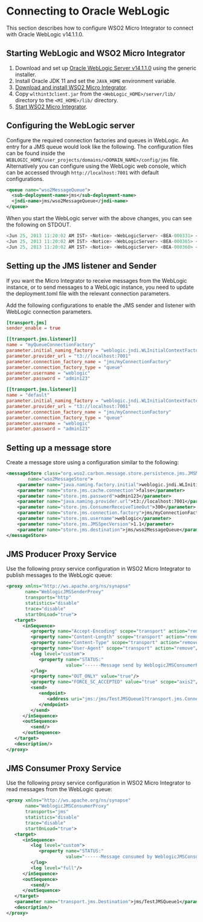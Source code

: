 # Connecting to Oracle WebLogic

This section describes how to configure WSO2 Micro Integrator to connect with Oracle WebLogic v14.1.1.0.

## Starting WebLogic and WSO2 Micro Integrator

1.  Download and set up [Oracle WebLogic Server v14.1.1.0](http://www.oracle.com/technetwork/middleware/weblogic/downloads/wls-main-097127.html) using the generic installer.
2.  Install Oracle JDK 11 and set the `JAVA_HOME` environment variable.
3.  [Download and install WSO2 Micro Integrator](https://mi.docs.wso2.com/en/4.3.0/install-and-setup/install/installing-mi/).
4.  Copy `wlthint3client.jar` from the `<WebLogic_HOME>/server/lib/` directory to the `<MI_HOME>/lib/` directory.
5.  [Start WSO2 Micro Integrator]({{base_path}}/install-and-setup/install/running-the-mi).

## Configuring the WebLogic server

Configure the required connection factories and queues in WebLogic. An entry for a JMS queue would look like the following. The configuration
files can be found inside the `WEBLOGIC_HOME/user_projects/domains/<DOMAIN_NAME>/config/jms` file. Alternatively you can configure using the WebLogic web console, which can be accessed through `http://localhost:7001` with default configurations.

```xml
<queue name="wso2MessageQueue">
  <sub-deployment-name>jms</sub-deployment-name>
  <jndi-name>jms/wso2MessageQueue</jndi-name>
</queue>
```

When you start the WebLogic server with the above changes, you can see the following on STDOUT.

```java
<Jun 25, 2013 11:20:02 AM IST> <Notice> <WebLogicServer> <BEA-000331> <Started WebLogic Admin Server "AdminServer" for domain "wso2" running in Development Mode> 
<Jun 25, 2013 11:20:02 AM IST> <Notice> <WebLogicServer> <BEA-000365> <Server state changed to RUNNING> 
<Jun 25, 2013 11:20:02 AM IST> <Notice> <WebLogicServer> <BEA-000360> <Server started in RUNNING mode> 
```

## Setting up the JMS listener and Sender

If you want the Micro Integrator to receive messages from the WebLogic instance, or to send messages to a WebLogic instance, you need to update the deployment.toml file with the relevant connection parameters.

Add the following configurations to enable the JMS sender and listener with WebLogic connection parameters.
    
```toml
[transport.jms]
sender_enable = true

[[transport.jms.listener]]
name = "myQueueConnectionFactory"
parameter.initial_naming_factory = "weblogic.jndi.WLInitialContextFactory"
parameter.provider_url = "t3://localhost:7001"
parameter.connection_factory_name = "jms/myConnectionFactory"
parameter.connection_factory_type = "queue"
parameter.username = "weblogic"
parameter.password = "admin123"

[[transport.jms.listener]]
name = "default"
parameter.initial_naming_factory = "weblogic.jndi.WLInitialContextFactory"
parameter.provider_url = "t3://localhost:7001"
parameter.connection_factory_name = "jms/myConnectionFactory"
parameter.connection_factory_type = "queue"
parameter.username = "weblogic"
parameter.password = "admin123"
```

## Setting up a message store

Create a message store using a configuration similar to the following:

```xml
<messageStore class="org.wso2.carbon.message.store.persistence.jms.JMSMessageStore"
        name="wso2MessageStore">       
    <parameter name="java.naming.factory.initial">weblogic.jndi.WLInitialContextFactory</parameter>
    <parameter name="store.jms.cache.connection">false</parameter>
    <parameter name="store.jms.password">admin123</parameter>
    <parameter name="java.naming.provider.url">t3://localhost:7001</parameter>
    <parameter name="store.jms.ConsumerReceiveTimeOut">300</parameter>
    <parameter name="store.jms.connection.factory">jms/myConnectionFactory</parameter>
    <parameter name="store.jms.username">weblogic</parameter>
    <parameter name="store.jms.JMSSpecVersion">1.1</parameter>
    <parameter name="store.jms.destination">jms/wso2MessageQueue</parameter>
</messageStore>
```

## JMS Producer Proxy Service

Use the following proxy service configuration in WSO2 Micro Integrator to publish messages to the WebLogic queue:

```xml
<proxy xmlns="http://ws.apache.org/ns/synapse"
       name="WeblogicJMSSenderProxy"
       transports="http"
       statistics="disable"
       trace="disable"
       startOnLoad="true">
   <target>
      <inSequence>
         <property name="Accept-Encoding" scope="transport" action="remove"/>
         <property name="Content-Length" scope="transport" action="remove"/>
         <property name="Content-Type" scope="transport" action="remove"/>
         <property name="User-Agent" scope="transport" action="remove"/>
         <log level="custom">
            <property name="STATUS:"
                      value="------Message send by WeblogicJMSConsumerProxy--------"/>
         </log>
         <property name="OUT_ONLY" value="true"/>
         <property name="FORCE_SC_ACCEPTED" value="true" scope="axis2"/>
         <send>
            <endpoint>
               <address uri="jms:/jms/TestJMSQueue1?transport.jms.ConnectionFactoryJNDIName=jms/TestConnectionFactory1&amp;java.naming.factory.initial=weblogic.jndi.WLInitialContextFactory&amp;java.naming.provider.url=t3://localhost:7001&amp;transport.jms.DestinationType=queue"/>
            </endpoint>
         </send>
      </inSequence>
      <outSequence>
         <send/>
      </outSequence>
   </target>
   <description/>
</proxy>
```

## JMS Consumer Proxy Service

Use the following proxy service configuration in WSO2 Micro Integrator to read messages from the WebLogic queue:

```xml
<proxy xmlns="http://ws.apache.org/ns/synapse"
       name="WeblogicJMSConsumerProxy"
       transports="jms"
       statistics="disable"
       trace="disable"
       startOnLoad="true">
   <target>
      <inSequence>
         <log level="custom">
            <property name="STATUS:"
                      value="------Message consumed by WeblogicJMSConsumerProxy--------"/>
         </log>
         <log level="full"/>
      </inSequence>
      <outSequence>
         <send/>
      </outSequence>
   </target>
   <parameter name="transport.jms.Destination">jms/TestJMSQueue1</parameter>
   <description/>
</proxy>
```